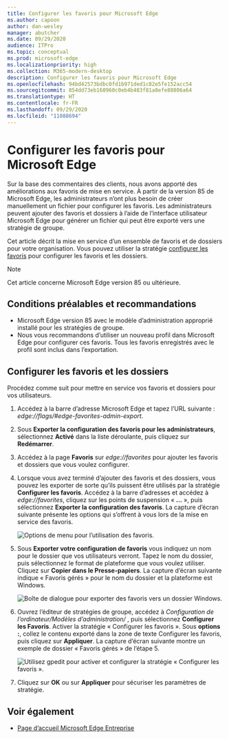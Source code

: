```yaml
---
title: Configurer les favoris pour Microsoft Edge
ms.author: capoon
author: dan-wesley
manager: abutcher
ms.date: 09/29/2020
audience: ITPro
ms.topic: conceptual
ms.prod: microsoft-edge
ms.localizationpriority: high
ms.collection: M365-modern-desktop
description: Configurer les favoris pour Microsoft Edge
ms.openlocfilehash: 94bd42573bdbc0fd1b971ded1c82e5fe152acc54
ms.sourcegitcommit: 854dd73eb168960c0eb4b483f81a8efe88806a64
ms.translationtype: HT
ms.contentlocale: fr-FR
ms.lasthandoff: 09/29/2020
ms.locfileid: "11088694"
---
```

# Configurer les favoris pour Microsoft Edge

Sur la base des commentaires des clients, nous avons apporté des améliorations aux favoris de mise en service. À partir de la version 85 de Microsoft Edge, les administrateurs n’ont plus besoin de créer manuellement un fichier pour configurer les favoris. Les administrateurs peuvent ajouter des favoris et dossiers à l’aide de l’interface utilisateur Microsoft Edge pour générer un fichier qui peut être exporté vers une stratégie de groupe.

Cet article décrit la mise en service d’un ensemble de favoris et de dossiers pour votre organisation. Vous pouvez utiliser la stratégie [configurer les favoris](https://docs.microsoft.com//DeployEdge/microsoft-edge-policies#configure-favorites) pour configurer les favoris et les dossiers.

> [!NOTE]
> Cet article concerne Microsoft Edge version 85 ou ultérieure.

## Conditions préalables et recommandations

- Microsoft Edge version 85 avec le modèle d’administration approprié installé pour les stratégies de groupe.
- Nous vous recommandons d’utiliser un nouveau profil dans Microsoft Edge pour configurer ces favoris. Tous les favoris enregistrés avec le profil sont inclus dans l’exportation.  

## Configurer les favoris et les dossiers

Procédez comme suit pour mettre en service vos favoris et dossiers pour vos utilisateurs.

1. Accédez à la barre d’adresse Microsoft Edge et tapez l’URL suivante : *edge://flags/#edge-favorites-admin-export*.
2. Sous **Exporter la configuration des favoris pour les administrateurs**, sélectionnez **Activé** dans la liste déroulante, puis cliquez sur **Redémarrer**.

3. Accédez à la page **Favoris** sur *edge://favorites* pour ajouter les favoris et dossiers que vous voulez configurer.

<!--
4. On the **Favorites bar**, click **Add folder**. The folder structure of favorites that are set in the profile you're using will be reflected in the folder you provision for your users. The next screenshot shows "Managed favorites", the folder we'll use to provision favorites.

   ![Add a folder](media/edge-learnmore-provision-favorites/provision-favorites-add-folder.png)

   > [!TIP]
   > Add existing folders that contain favorites you want to provision for your users.

5. Select "Managed favorites" and then click **Add favorite**. The next screenshot shows the favorite we've added.

   ![Add a favorite](media/edge-learnmore-provision-favorites/provision-favorites-add-favorite.png)-->

4. Lorsque vous avez terminé d’ajouter des favoris et des dossiers, vous pouvez les exporter de sorte qu’ils puissent être utilisés par la stratégie **Configurer les favoris**. Accédez à la barre d’adresses et accédez à *edge://favorites*, cliquez sur les points de suspension « **...** », puis sélectionnez **Exporter la configuration des favoris**. La capture d’écran suivante présente les options qui s’offrent à vous lors de la mise en service des favoris.

   ![Options de menu pour l’utilisation des favoris.](media/edge-learnmore-provision-favorites/provision-favorites-menu-options.png)

5. Sous **Exporter votre configuration de favoris** vous indiquez un nom pour le dossier que vos utilisateurs verront. Tapez le nom du dossier, puis sélectionnez le format de plateforme que vous voulez utiliser. Cliquez sur **Copier dans le Presse-papiers**. La capture d’écran suivante indique « Favoris gérés » pour le nom du dossier et la plateforme est Windows.

   ![Boîte de dialogue pour exporter des favoris vers un dossier Windows.](media/edge-learnmore-provision-favorites/provision-favorites-export.png)

6. Ouvrez l’éditeur de stratégies de groupe, accédez à *Configuration de l’ordinateur/Modèles d’administration/* , puis sélectionnez **Configurer les Favoris**. Activer la stratégie « Configurer les favoris ». Sous **options :**, collez le contenu exporté dans la zone de texte Configurer les favoris, puis cliquez sur **Appliquer**. La capture d’écran suivante montre un exemple de dossier « Favoris gérés » de l’étape 5.

   ![Utilisez gpedit pour activer et configurer la stratégie « Configurer les favoris ».](media/edge-learnmore-provision-favorites/provision-favorites-gpedit.png)

7. Cliquez sur **OK** ou sur **Appliquer** pour sécuriser les paramètres de stratégie.

## Voir également

- [Page d’accueil Microsoft Edge Entreprise](https://aka.ms/EdgeEnterprise)